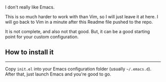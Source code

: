 I don't really like Emacs.

This is so much harder to work with than Vim, so I will just leave it at here. I will go back to Vim in a minute after this Readme file pushed to the repo.

It is not complete, and also not that good. But, it can be a good starting point for your custom configuration.

## How to install it
<hr>
Copy <code>init.el</code> into your Emacs configuration folder (usually <code>~/.emacs.d</code>).
After that, just launch Emacs and you're good to go.